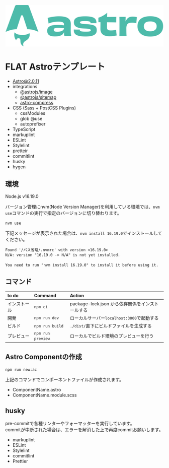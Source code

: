 ![astro-logo](astro_logo.svg)

# FLAT Astroテンプレート

- [Astro@2.0.11](https://astro.build/ "Astro@2.0.11")
- integrations
  - [@astrojs/image](https://github.com/withastro/astro/tree/main/packages/integrations/image/ "@astrojs/image")
  - [@astrojs/sitemap](https://github.com/withastro/astro/tree/main/packages/integrations/sitemap/ "@astrojs/sitemap")
  - [astro-compress](https://github.com/astro-community/astro-compress "astro-compress")
- CSS (Sass + PostCSS Plugins)
  - cssModules
  - glob @use
  - autoprefixer
- TypeScript
- markuplint
- ESLint
- Stylelint
- pretteir
- commitlint
- husky
- hygen

## 環境

Node.js v16.19.0

バージョン管理にnvm(Node Version Manager)を利用している環境では、`nvm use`コマンドの実行で指定のバージョンに切り替わります。

```
nvm use
```

下記メッセージが表示された場合は、`nvm install 16.19.0`でインストールしてください。

```
Found '/パス省略/.nvmrc' with version <16.19.0>
N/A: version "16.19.0 -> N/A" is not yet installed.

You need to run "nvm install 16.19.0" to install it before using it.
```

## コマンド

| to do            | Command              | Action                                             |
| :--------------------- | :--------------------- | :------------------------------------------------- |
| インストール         | `npm ci`         | package-lock.json から依存関係をインストールする                             |
| 開発         | `npm run dev`             | ローカルサーバー`localhost:3000`で起動する     |
| ビルド         | `npm run build`           | `./dist/`直下にビルドファイルを生成する            |
| プレビュー         | `npm run preview`         | ローカルでビルド環境のプレビューを行う       |


## Astro Componentの作成

```
npm run new:ac
```

上記のコマンドでコンポーネントファイルが作成されます。

- ComponentName.astro
- ComponentName.module.scss


## husky

pre-commitで各種リンターやフォーマッターを実行しています。  
commitが中断された場合は、エラーを解消した上で再度commitお願いします。

- markuplint
- ESLint
- Stylelint
- commitlint
- Prettier
